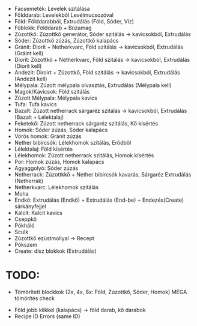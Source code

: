 + Facsemeték: Levelek szitálása
+ Földdarab: Levelekből Levélmucsozóval
+ Föld: Földdarabból, Extrudálás (Föld, Sóder, Víz)
+ Fűblokk: Földdarab + Búzamag
+ Zúzottkő: Zúzottkő generátor, Sóder szitálás -> kavicsokból,  Extrudálás
+ Sóder: Zúzottkő zúzás, Zúzottkő kalapács
+ Gránit: Diorit + Netherkvarc, Föld szitálás -> kavicsokból, Extrudálás (Gráint kell)
+ Diorit: Zózottkő + Netherkvarc, Föld szitálás -> kavicsokból, Extrudálás (Diorit kell)
+ Andezit: Diroirt + Zúzottkő, Föld szitálás -> kavicsokból, Extrudálás (Andezit kell)
+ Mélypala: Zúzott mélypala olvasztás, Extrudálás (Mélypala kell)
+ Magok/Kavicsok: Föld szitálás
+ Zúzott Mélypala: Mélypala kavics 
+ Tufa: Tufa kavics
+ Bazalt: Zúzott netherrack sárgaréz szitálás -> kavicsokból, Extrudálás (Bazalt + Lélektalaj)
+ Feketekő: Zúzott netherrack sárgaréz szitálás, Kő kísértés
+ Homok: Sóder zúzás, Sóder kalapács
+ Vörös homok: Gránit zúzás
+ Nether bibírcsók: Lélekhomok szitálás, Erődből
+ Lélektalaj: Föld kísértés
+ Lélekhomok: Zúzott netherrack szitálás, Homok kísértés
+ Por: Homok zúzás, Homok kalapács
+ Agyaggolyó: Sóder zúzás
+ Netherrack: Zúzottkkő + Nether bibircsók kavarás, Sárgaréz Extrudálás (Netherrak)
+ Netherkvarc: Lélekhomok szitálás
+ Moha
+ Endkő: Extrudálás (Endkő) + Extrudálás (End-be) + Endezés(Create) sárkányfejjel
+ Kalcit: Kalcit kavics
+ Cseppkő
+ Pókháló
+ Sculk
+ Zúzottkő ezüstmollyal -> Recept
+ Pókszem
+ Create: dísz blokkok (Extrudálás)

# TODO:
* Tömörített blockkok (2x, 4x, 8x: Föld, Zúzottkő, Sóder, Homok) MEGA tömörítés check
- Föld jobb klikkel (kalapács) -> föld darab, kő darabok
- Recipe ID Errors (same ID)
